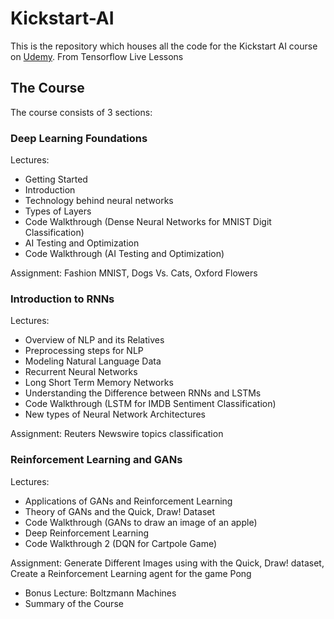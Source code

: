 # Kickstart-AI
This is the repository which houses all the code for the Kickstart AI course on [Udemy](https://udemy.com/kickstart-ai). From Tensorflow Live Lessons

## The Course

The course consists of 3 sections:

### Deep Learning Foundations

Lectures:
* Getting Started
* Introduction
* Technology behind neural networks
* Types of Layers
* Code Walkthrough (Dense Neural Networks for MNIST Digit Classification)
* AI Testing and Optimization
* Code Walkthrough (AI Testing and Optimization)

Assignment: Fashion MNIST, Dogs Vs. Cats, Oxford Flowers

### Introduction to RNNs

Lectures:
* Overview of NLP and its Relatives
* Preprocessing steps for NLP
* Modeling Natural Language Data
* Recurrent Neural Networks
* Long Short Term Memory Networks
* Understanding the Difference between RNNs and LSTMs
* Code Walkthrough (LSTM for IMDB Sentiment Classification)
* New types of Neural Network Architectures

Assignment: Reuters Newswire topics classification

### Reinforcement Learning and GANs

Lectures:
* Applications of GANs and Reinforcement Learning
* Theory of GANs and the Quick, Draw! Dataset
* Code Walkthrough (GANs to draw an image of an apple)
* Deep Reinforcement Learning
* Code Walkthrough 2 (DQN for Cartpole Game)

Assignment: Generate Different Images using with the Quick, Draw! dataset, Create a Reinforcement Learning agent for the game Pong

* Bonus Lecture: Boltzmann Machines
* Summary of the Course

